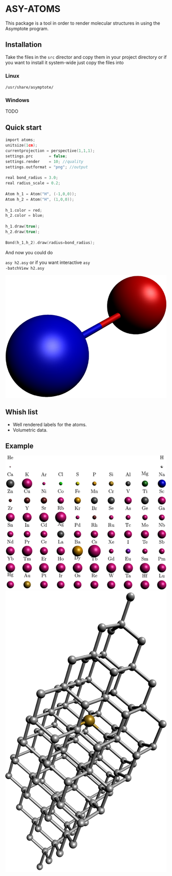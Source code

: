 # ASY-ATOMS #


This package is a tool in order to render
molecular structures in using the Asymptote program.



## Installation ##

Take the files in the <code>src</code> director and copy them in
your project directory or if you want to install it system-wide
just copy the files into

### Linux ###
<code>/usr/share/asymptote/</code>

### Windows ###

TODO




## Quick start ##

```c
import atoms;
unitsize(1cm);
currentprojection = perspective(1,1,1);
settings.prc       = false;
settings.render    = 10; //quality
settings.outformat = "png"; //output 

real bond_radius = 3.0;
real radius_scale = 0.2;

Atom h_1 = Atom("H", (-1,0,0));
Atom h_2 = Atom("H", (1,0,0));

h_1.color = red;
h_2.color = blue;

h_1.draw(true);
h_2.draw(true);

Bond(h_1,h_2).draw(radius=bond_radius);
```

And now you could do

<code>asy h2.asy</code> or if you want interactive
<code>asy -batchView h2.asy</code>

![H2](images/h2.png)


## Whish list ##

  * Well rendered labels for the atoms.
  * Volumetric data.

## Example ##

![Periodic table](images/periodic-table.png)
![SiV defect in diamond](images/siv.png)
